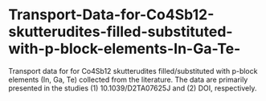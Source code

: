 # Transport-Data-for-Co4Sb12-skutterudites-filled-substituted-with-p-block-elements-In-Ga-Te-
Transport data for for Co4Sb12 skutterudites filled/substituted with p-block elements (In, Ga, Te) collected from the literature. The data are primarily presented in the studies (1) 10.1039/D2TA07625J and (2) DOI, respectively. 
